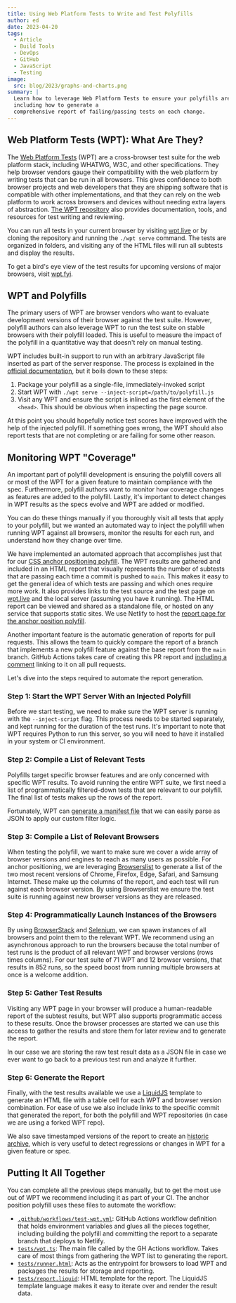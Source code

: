 ```yaml
---
title: Using Web Platform Tests to Write and Test Polyfills
author: ed
date: 2023-04-20
tags:
  - Article
  - Build Tools
  - DevOps
  - GitHub
  - JavaScript
  - Testing
image:
  src: blog/2023/graphs-and-charts.png
summary: |
  Learn how to leverage Web Platform Tests to ensure your polyfills are implementing upcoming browser features correctly,
  including how to generate a
  comprehensive report of failing/passing tests on each change.
---
```


## Web Platform Tests (WPT): What Are They?

The [Web Platform Tests](https://web-platform-tests.org/) (WPT) are a
cross-browser test suite for the web platform stack, including WHATWG, W3C, and
other specifications. They help browser vendors gauge their compatibility with
the web platform by writing tests that can be run in all browsers. This gives
confidence to both browser projects and web developers that they are shipping
software that is compatible with other implementations, and that they can rely
on the web platform to work across browsers and devices without needing extra
layers of abstraction. [The WPT
repository](https://github.com/web-platform-tests/wpt) also provides
documentation, tools, and resources for test writing and reviewing.

You can run all tests in your current browser by visiting
[wpt.live](https://wpt.live) or by cloning the repository and running the `./wpt
serve` command. The tests are organized in folders, and visiting any of the HTML
files will run all subtests and display the results.

To get a bird's eye view of the test results for upcoming versions of major
browsers, visit [wpt.fyi](https://wpt.fyi).

## WPT and Polyfills

The primary users of WPT are browser vendors who want to evaluate development
versions of their browser against the test suite. However, polyfill authors can
also leverage WPT to run the test suite on stable browsers with their polyfill
loaded. This is useful to measure the impact of the polyfill in a quantitative
way that doesn't rely on manual testing.

WPT includes built-in support to run with an arbitrary JavaScript file inserted
as part of the server response. The process is explained in the [official
documentation](https://web-platform-tests.org/running-tests/testing-polyfills.html),
but it boils down to these steps:

1. Package your polyfill as a single-file, immediately-invoked script
2. Start WPT with `./wpt serve --inject-script=/path/to/polyfill.js`
3. Visit any WPT and ensure the script is inlined as the first element of the
   `<head>`. This should be obvious when inspecting the page source.

At this point you should hopefully notice test scores have improved with the
help of the injected polyfill. If something goes wrong, the WPT should also
report tests that are not completing or are failing for some other reason.

## Monitoring WPT "Coverage"

An important part of polyfill development is ensuring the polyfill covers all or
most of the WPT for a given feature to maintain compliance with the spec.
Furthermore, polyfill authors want to monitor how coverage changes as features
are added to the polyfill. Lastly, it's important to detect changes in WPT
results as the specs evolve and WPT are added or modified.

You can do these things manually if you thoroughly visit all tests that apply to
your polyfill, but we wanted an automated way to inject the polyfill when
running WPT against all browsers, monitor the results for each run, and
understand how they change over time.

We have implemented an automated approach that accomplishes just that for our
[CSS anchor positioning
polyfill](https://github.com/oddbird/css-anchor-positioning/). The WPT results
are gathered and included in an HTML report that visually represents the number
of subtests that are passing each time a commit is pushed to `main`. This makes
it easy to get the general idea of which tests are passing and which ones
require more work. It also provides links to the test source and the test page
on [wpt.live](https://wpt.live) and the local server (assuming you have it
running). The HTML report can be viewed and shared as a standalone file, or
hosted on any service that supports static sites. We use Netlify to host the
[report page for the anchor position
polyfill](https://anchor-position-wpt.netlify.app/).

Another important feature is the automatic generation of reports for pull
requests. This allows the team to quickly compare the report of a branch that
implements a new polyfill feature against the base report from the `main`
branch. GitHub Actions takes care of creating this PR report and [including a
comment](https://github.com/oddbird/css-anchor-positioning/pull/90#issuecomment-1458115810)
linking to it on all pull requests.

Let's dive into the steps required to automate the report generation.

### Step 1: Start the WPT Server With an Injected Polyfill

Before we start testing, we need to make sure the WPT server is running with the
`--inject-script` flag. This process needs to be started separately, and kept
running for the duration of the test runs. It's important to note that WPT
requires Python to run this server, so you will need to have it installed in
your system or CI environment.

### Step 2: Compile a List of Relevant Tests

Polyfills target specific browser features and are only concerned with specific
WPT results. To avoid running the entire WPT suite, we first need a list of
programmatically filtered-down tests that are relevant to our polyfill. The
final list of tests makes up the rows of the report.

Fortunately, WPT can [generate a manifest
file](https://web-platform-tests.org/running-tests/command-line-arguments.html?highlight=manifest#manifest)
that we can easily parse as JSON to apply our custom filter logic.

### Step 3: Compile a List of Relevant Browsers

When testing the polyfill, we want to make sure we cover a wide array of browser
versions and engines to reach as many users as possible. For anchor positioning,
we are leveraging [Browserslist](https://browsersl.ist/) to generate a list of
the two most recent versions of Chrome, Firefox, Edge, Safari, and Samsung
Internet. These make up the columns of the report, and each test will run
against each browser version. By using Browserslist we ensure the test suite is
running against new browser versions as they are released.

### Step 4: Programmatically Launch Instances of the Browsers

By using [BrowserStack](https://www.browserstack.com/) and
[Selenium](https://selenium.dev), we can spawn instances of all browsers and
point them to the relevant WPT. We recommend using an asynchronous approach to
run the browsers because the total number of test runs is the product of all
relevant WPT and browser versions (rows times columns). For our test suite of 71
WPT and 12 browser versions, that results in 852 runs, so the speed boost from
running multiple browsers at once is a welcome addition.

### Step 5: Gather Test Results

Visiting any WPT page in your browser will produce a human-readable report of
the subtest results, but WPT also supports programmatic access to these results.
Once the browser processes are started we can use this access to gather the
results and store them for later review and to generate the report.

In our case we are storing the raw test result data as a JSON file in case we
ever want to go back to a previous test run and analyze it further.

### Step 6: Generate the Report

Finally, with the test results available we use a
[LiquidJS](https://liquidjs.com/) template to generate an HTML file with a table
cell for each WPT and browser version combination. For ease of use we also
include links to the specific commit that generated the report, for both the
polyfill and WPT repositories (in case we are using a forked WPT repo).

We also save timestamped versions of the report to create an [historic
archive](https://anchor-position-wpt.netlify.app/history.html), which is very
useful to detect regressions or changes in WPT for a given feature or spec.

## Putting It All Together

You can complete all the previous steps manually, but to get the most use out of
WPT we recommend including it as part of your CI. The anchor position polyfill
uses these files to automate the workflow:

- [`.github/workflows/test-wpt.yml`](https://github.com/oddbird/css-anchor-positioning/blob/63486097aeb4d2cda5bff03a4f7bef26bef8d1ba/.github/workflows/test-wpt.yml):
  GitHub Actions workflow definition that holds environment variables and glues
  all the pieces together, including building the polyfill and committing the
  report to a separate branch that deploys to Netlify.
- [`tests/wpt.ts`](https://github.com/oddbird/css-anchor-positioning/blob/63486097aeb4d2cda5bff03a4f7bef26bef8d1ba/tests/wpt.ts):
  The main file called by the GH Actions workflow. Takes care of most things
  from gathering the WPT list to generating the report.
- [`tests/runner.html`](https://github.com/oddbird/css-anchor-positioning/blob/63486097aeb4d2cda5bff03a4f7bef26bef8d1ba/tests/runner.html):
  Acts as the entrypoint for browsers to load WPT and packages the results for
  storage and reporting.
- [`tests/report.liquid`](https://github.com/oddbird/css-anchor-positioning/blob/63486097aeb4d2cda5bff03a4f7bef26bef8d1ba/tests/report.liquid):
  HTML template for the report. The LiquidJS template language makes it easy to
  iterate over and render the result data.
